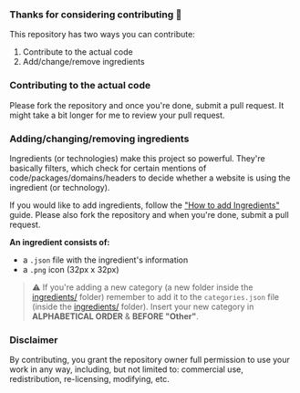 ### Thanks for considering contributing 🎉

This repository has two ways you can contribute:
1. Contribute to the actual code
2. Add/change/remove ingredients


### Contributing to the actual code

Please fork the repository and once you're done, submit a pull request. It might take a bit longer for me to review your pull request.


### Adding/changing/removing ingredients

Ingredients (or technologies) make this project so powerful. They're basically filters, which check for certain mentions of code/packages/domains/headers to decide whether a website is using the ingredient (or technology).

If you would like to add ingredients, follow the ["How to add Ingredients"](https://github.com/berrysauce/ingredients?tab=readme-ov-file#%EF%B8%8F-how-to-add-ingredients) guide. Please also fork the repository and when you're done, submit a pull request.

**An ingredient consists of:**
- a `.json` file with the ingredient's information
- a `.png` icon (32px x 32px)

> ⚠️ If you're adding a new category (a new folder inside the [ingredients/](https://github.com/berrysauce/ingredients/tree/main/ingredients) folder) remember to add it to the `categories.json` file (inside the [ingredients/](https://github.com/berrysauce/ingredients/tree/main/ingredients) folder). Insert your new category in **ALPHABETICAL ORDER** & **BEFORE "Other"**.


### Disclaimer

By contributing, you grant the repository owner full permission to use your work in any way, including, but not limited to: commercial use, redistribution, re-licensing, modifying, etc.
